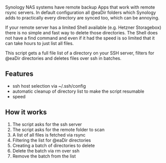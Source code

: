 Synology NAS systems have remote backup Apps that work with remote rsync servers. 
In default configuration all @eaDir folders which Synology adds to practically every directory are synced too, which can be annoying.

If your remote server has a limited Shell available (e.g. Hetzner Storagebox) there is no simple and fast way to delete those directories.
The Shell does not have a find command and even if it had the speed is so limited that it can take hours to just list all files.

This script gets a full file list of a directory on your SSH server, filters for @eaDir directories and deletes files over ssh in batches.

## Features
- ssh host selection via ~/.ssh/config
- automatic cleanup of directory list to make the script resumable
- speed

## How it works
1. The script asks for the ssh server
2. The script asks for the remote folder to scan
3. A list of all files is fetched via rsync
4. Filtering the list for @eaDir directories
5. Creating a batch of directories to delete
6. Delete the batch via rm over ssh
7. Remove the batch from the list
